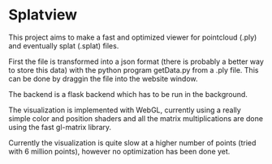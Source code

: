# Splatview
This project aims to make a fast and optimized viewer for pointcloud (.ply) and eventually splat (.splat) files. 

First the file is transformed into a json format (there is probably a better way to store this data) with the python program getData.py from a .ply file. This can be done by draggin the file into the website window. 

The backend is a flask backend which has to be run in the background. 

The visualization is implemented with WebGL, currently using a really simple color and position shaders and all the matrix multiplications are done using the fast gl-matrix library.

Currently the visualization is quite slow at a higher number of points (tried with 6 million points), however no optimization has been done yet.
